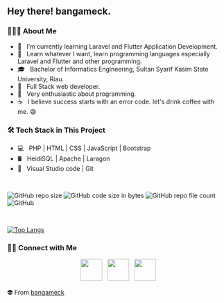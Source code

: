 <h2> Hey there! bangameck.</h2>

<h3> 👨🏻‍💻 About Me </h3>

- 🔭 &nbsp; I’m currently learning Laravel and Flutter Application Development.
- 🤔 &nbsp; Learn whatever I want, learn programming languages ​​especially Laravel and Flutter and other programming.
- 🎓 &nbsp; Bachelor of Informatics Engineering, Sultan Syarif Kasim State University, Riau.
- 💼 &nbsp; Full Stack web developer.
- 🌱 &nbsp; Very enthusiastic about programming.
- ☕ &nbsp; I believe success starts with an error code. let's drink coffee with me. 😅

<h3>🛠 Tech Stack in This Project</h3>

- 💻 &nbsp; PHP | HTML | CSS | JavaScript | Bootstrap
- 🛢 &nbsp; HeidiSQL | Apache | Laragon
- 🔧 &nbsp; Visual Studio code | Git

<br>

![GitHub repo size](https://img.shields.io/github/repo-size/bangameck/perparkiran-new?label=Repo%20Size&logo=Files&style=flat-square)
![GitHub code size in bytes](https://img.shields.io/github/languages/code-size/bangameck/perparkiran-new?label=Code%20size&logo=sharp&style=flat-square)
![GitHub repo file count](https://img.shields.io/github/directory-file-count/bangameck/perparkiran-new?label=Files&logo=google%20sheets&style=flat-square)
![GitHub](https://img.shields.io/github/license/bangameck/perparkiran-new?label=License&logo=Bitwarden&style=flat-square)

</br>

[![Top Langs](https://github-readme-stats.vercel.app/api/top-langs/?username=bangameck&layout=compact&text_color=daf7dc&bg_color=151515)](https://github.com/bangameck/perparkiran-new)

<h3> 🤝🏻 Connect with Me </h3>

<p align="center">
&nbsp; <a href="https://twitter.com/bangameck" target="_blank" rel="noopener noreferrer"><img src="https://img.icons8.com/plasticine/100/000000/twitter.png" width="50" /></a>  
&nbsp; <a href="https://www.instagram.com/bangameck/" target="_blank" rel="noopener noreferrer"><img src="https://img.icons8.com/plasticine/100/000000/instagram-new.png" width="50" /></a>
&nbsp; <a href="mailto:rahmad.looker@gmail.com" target="_blank" rel="noopener noreferrer"><img src="https://img.icons8.com/plasticine/100/000000/gmail.png"  width="50" /></a>
</p>

👽 From [bangameck](https://github.com/bangameck)
